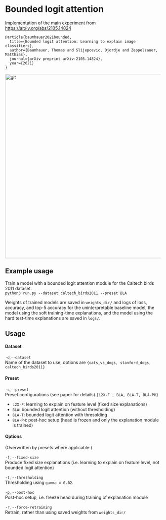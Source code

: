 # Bounded logit attention

Implementation of the main experiment from https://arxiv.org/abs/2105.14824

```
@article{baumhauer2021bounded,
  title={Bounded logit attention: Learning to explain image classifiers},
  author={Baumhauer, Thomas and Slijepcevic, Djordje and Zeppelzauer, Matthias},
  journal={arXiv preprint arXiv:2105.14824},
  year={2021}
}
```

<img width="595" alt="git" src="https://user-images.githubusercontent.com/1204232/120814842-2a6bf480-c547-11eb-8faa-48aa0cc25a5a.png">

## Example usage

Train a model with a bounded logit attention module for the Caltech birds 2011 dataset.  
`python3 run.py --dataset caltech_birds2011 --preset BLA`

Weights of trained models are saved in `weights_dir/`
and logs of loss, accuracy, and top-5 accuracy for the uninterpretable baseline model, the model using the soft training-time explanations, and
the model using the hard test-time explanations are saved in `logs/`.

## Usage

#### Dataset
`-d`,`--dataset`  
Name of the dataset to use, options are `{cats_vs_dogs, stanford_dogs, caltech_birds2011}`

#### Preset
`-s`,`--preset`  
Preset configurations (see paper for details) `{L2X-F , BLA, BLA-T, BLA-PH}`
 - `L2X-F`: learning to explain on feature level (fixed size explanations)
 - `BLA`: bounded logit attention (without thresholding)
 - `BLA-T`: bounded logit attention with thresolding
 - `BLA-PH`: post-hoc setup (head is frozen and only the explanation module is trained)

#### Options
(Overwritten by presets where applicable.)  

`-f`, `--fixed-size`    
Produce fixed size explanations (i.e. learning to explain on feature level, not bounded logit attention)

`-t`, `--thresholding`  
Thresholding using `gamma = 0.02`.

`-p`, `--post-hoc`  
Post-hoc setup, i.e. freeze head during training of explanation module

`-r`, `--force-retraining`  
Retrain, rather than using saved weights from `weights_dir/`
